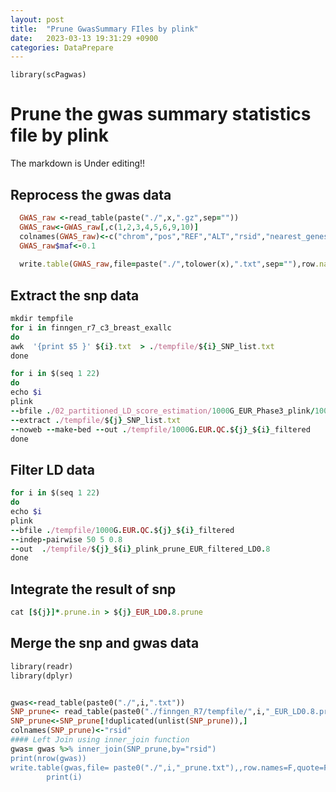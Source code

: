 ```yaml
---
layout: post
title:  "Prune GwasSummary FIles by plink"
date:   2023-03-13 19:31:29 +0900
categories: DataPrepare
---
```

```{r setup}
library(scPagwas)
```


# Prune the gwas summary statistics file by plink

The markdown is Under editing!!
## Reprocess the gwas data
```ruby
  GWAS_raw <-read_table(paste("./",x,".gz",sep=""))
  GWAS_raw<-GWAS_raw[,c(1,2,3,4,5,6,9,10)]
  colnames(GWAS_raw)<-c("chrom","pos","REF","ALT","rsid","nearest_genes","beta","se")
  GWAS_raw$maf<-0.1
  
  write.table(GWAS_raw,file=paste("./",tolower(x),".txt",sep=""),row.names=F,quote=F)
```

## Extract the snp data
```ruby
mkdir tempfile
for i in finngen_r7_c3_breast_exallc
do
awk  '{print $5 }' ${i}.txt  > ./tempfile/${i}_SNP_list.txt
done

```


```ruby
for i in $(seq 1 22)  
do 
echo $i
plink 
--bfile ./02_partitioned_LD_score_estimation/1000G_EUR_Phase3_plink/1000G.EUR.QC.$i 
--extract ./tempfile/${j}_SNP_list.txt 
--noweb --make-bed --out ./tempfile/1000G.EUR.QC.${j}_${i}_filtered
done 
```

## Filter LD data
```ruby
for i in $(seq 1 22)  
do 
echo $i
plink 
--bfile ./tempfile/1000G.EUR.QC.${j}_${i}_filtered 
--indep-pairwise 50 5 0.8 
--out  ./tempfile/${j}_${i}_plink_prune_EUR_filtered_LD0.8
done 
```


## Integrate the result of snp
```ruby
cat [${j}]*.prune.in > ${j}_EUR_LD0.8.prune
```

## Merge the snp and gwas data
```ruby
library(readr)
library(dplyr)


gwas<-read_table(paste0("./",i,".txt"))
SNP_prune<- read_table(paste0("./finngen_R7/tempfile/",i,"_EUR_LD0.8.prune"))
SNP_prune<-SNP_prune[!duplicated(unlist(SNP_prune)),]
colnames(SNP_prune)<-"rsid"
#### Left Join using inner_join function 
gwas= gwas %>% inner_join(SNP_prune,by="rsid")
print(nrow(gwas))
write.table(gwas,file= paste0("./",i,"_prune.txt"),,row.names=F,quote=F)
        print(i)

```
